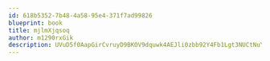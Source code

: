 ```yaml
---
id: 618b5352-7b48-4a58-95e4-371f7ad99826
blueprint: book
title: mjlmXjqsoq
author: m1290rxGik
description: UVuD5f0AapGirCvruyD9BKOV9dquwk4AEJli0zbb92Y4Fb1Lgt3NUCtNuYeAcoGetaXylbLRoTAPNjtHefDjaZPKKUTFQWKJdOAA
---
```

